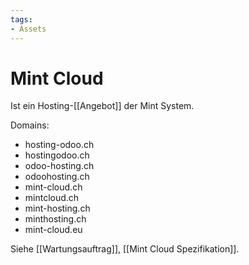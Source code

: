 ```yaml
---
tags:
- Assets
---
```

# Mint Cloud

Ist ein Hosting-[[Angebot]] der Mint System.

Domains:

- hosting-odoo.ch
- hostingodoo.ch
- odoo-hosting.ch
- odoohosting.ch
- mint-cloud.ch
- mintcloud.ch
- mint-hosting.ch
- minthosting.ch
- mint-cloud.eu

Siehe [[Wartungsauftrag]], [[Mint Cloud Spezifikation]].